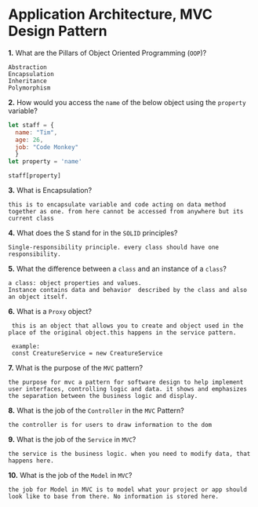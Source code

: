 # Application Architecture, MVC Design Pattern

**1.** What are the Pillars of Object Oriented Programming (`OOP`)?
<!-- enter you answer in the space below -->
```
Abstraction
Encapsulation
Inheritance
Polymorphism
```
**2.** How would you access the `name` of the below object using the `property` variable?
```js
let staff = {
  name: "Tim",
  age: 26,
  job: "Code Monkey"
  }
let property = 'name'
```
<!-- enter you answer in the space below -->
```
staff[property]
```
**3.** What is Encapsulation?
<!-- enter you answer in the space below -->
```
this is to encapsulate variable and code acting on data method together as one. from here cannot be accessed from anywhere but its current class
```
**4.** What does the S stand for in the `SOLID` principles?
<!-- enter you answer in the space below -->
```
Single-responsibility principle. every class should have one responsibility.
```
**5.** What the difference between a `class` and an instance of a `class`?
<!-- enter you answer in the space below -->
```
a class: object properties and values.
Instance contains data and behavior  described by the class and also an object itself.
```
**6.** What is a `Proxy` object?
<!-- enter you answer in the space below -->
```
 this is an object that allows you to create and object used in the place of the original object.this happens in the service pattern.

 example:
 const CreatureService = new CreatureService 

```

**7.** What is the purpose of the `MVC` pattern?
<!-- enter you answer in the space below -->
```
the purpose for mvc a pattern for software design to help implement user interfaces, controlling logic and data. it shows and emphasizes the separation between the business logic and display.
```
**8.** What is the job of the `Controller` in the `MVC` Pattern?
<!-- enter you answer in the space below -->
```
the controller is for users to draw information to the dom
```

**9.** What is the job of the `Service` in `MVC`?
<!-- enter you answer in the space below -->
```
the service is the business logic. when you need to modify data, that happens here.
```
**10.** What is the job of the `Model` in `MVC`?
<!-- enter you answer in the space below -->
```
the job for Model in MVC is to model what your project or app should look like to base from there. No information is stored here.
```
